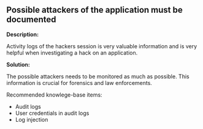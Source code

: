 
Possible attackers of the application must be documented
-------

**Description:**

Activity logs of the hackers session is very valuable information and is very helpful 
when investigating a hack on an application.


**Solution:**

The possible attackers needs to be monitored as much as possible. This information is 
crucial for forensics and law enforcements. 

Recommended knowlege-base items:
- Audit logs
- User credentials in audit logs
- Log injection


	
